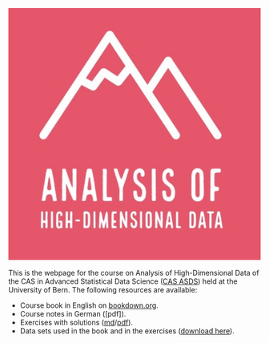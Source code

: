 ![](logo2.jpg)

This is the webpage for the course on Analysis of High-Dimensional Data of the CAS in Advanced Statistical Data Science ([CAS ASDS](https://www.unibe.ch/weiterbildungsangebote/cas_advanced_statistical_data_science/index_ger.html)) held at the University of Bern. The following resources are available:

- Course book in English on [bookdown.org](https://bookdown.org/staedler_n/highdimstats/). 
- Course notes in German ([pdf]).
- Exercises with solutions ([md](_exercises_and_solutions.md)/[pdf](_exercises_and_solutions.pdf)).
- Data sets used in the book and in the exercises ([download here](https://github.com/staedlern/highdim_stats/tree/main/data)).


